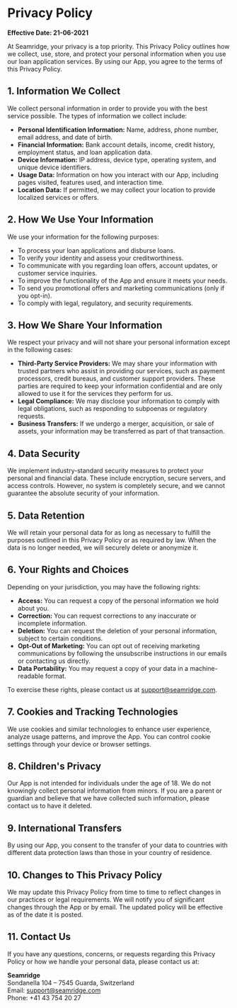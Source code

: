 # Privacy Policy

**Effective Date: 21-06-2021**

At Seamridge, your privacy is a top priority. This Privacy Policy outlines how we collect, use, store, and protect your personal information when you use our loan application services. By using our App, you agree to the terms of this Privacy Policy.

## 1. Information We Collect

We collect personal information in order to provide you with the best service possible. The types of information we collect include:

- **Personal Identification Information:** Name, address, phone number, email address, and date of birth.
- **Financial Information:** Bank account details, income, credit history, employment status, and loan application data.
- **Device Information:** IP address, device type, operating system, and unique device identifiers.
- **Usage Data:** Information on how you interact with our App, including pages visited, features used, and interaction time.
- **Location Data:** If permitted, we may collect your location to provide localized services or offers.

## 2. How We Use Your Information

We use your information for the following purposes:

- To process your loan applications and disburse loans.
- To verify your identity and assess your creditworthiness.
- To communicate with you regarding loan offers, account updates, or customer service inquiries.
- To improve the functionality of the App and ensure it meets your needs.
- To send you promotional offers and marketing communications (only if you opt-in).
- To comply with legal, regulatory, and security requirements.

## 3. How We Share Your Information

We respect your privacy and will not share your personal information except in the following cases:

- **Third-Party Service Providers:** We may share your information with trusted partners who assist in providing our services, such as payment processors, credit bureaus, and customer support providers. These parties are required to keep your information confidential and are only allowed to use it for the services they perform for us.
- **Legal Compliance:** We may disclose your information to comply with legal obligations, such as responding to subpoenas or regulatory requests.
- **Business Transfers:** If we undergo a merger, acquisition, or sale of assets, your information may be transferred as part of that transaction.

## 4. Data Security

We implement industry-standard security measures to protect your personal and financial data. These include encryption, secure servers, and access controls. However, no system is completely secure, and we cannot guarantee the absolute security of your information.

## 5. Data Retention

We will retain your personal data for as long as necessary to fulfill the purposes outlined in this Privacy Policy or as required by law. When the data is no longer needed, we will securely delete or anonymize it.

## 6. Your Rights and Choices

Depending on your jurisdiction, you may have the following rights:

- **Access:** You can request a copy of the personal information we hold about you.
- **Correction:** You can request corrections to any inaccurate or incomplete information.
- **Deletion:** You can request the deletion of your personal information, subject to certain conditions.
- **Opt-Out of Marketing:** You can opt out of receiving marketing communications by following the unsubscribe instructions in our emails or contacting us directly.
- **Data Portability:** You may request a copy of your data in a machine-readable format.

To exercise these rights, please contact us at [support@seamridge.com](mailto:support@seamridge.com).

## 7. Cookies and Tracking Technologies

We use cookies and similar technologies to enhance user experience, analyze usage patterns, and improve the App. You can control cookie settings through your device or browser settings.

## 8. Children's Privacy

Our App is not intended for individuals under the age of 18. We do not knowingly collect personal information from minors. If you are a parent or guardian and believe that we have collected such information, please contact us to have it deleted.

## 9. International Transfers

By using our App, you consent to the transfer of your data to countries with different data protection laws than those in your country of residence.

## 10. Changes to This Privacy Policy

We may update this Privacy Policy from time to time to reflect changes in our practices or legal requirements. We will notify you of significant changes through the App or by email. The updated policy will be effective as of the date it is posted.

## 11. Contact Us

If you have any questions, concerns, or requests regarding this Privacy Policy or how we handle your personal data, please contact us at:

**Seamridge**  
Sondanella 104 – 7545 Guarda, Switzerland  
Email: [support@seamridge.com](mailto:support@seamridge.com)  
Phone: +41 43 754 20 27
